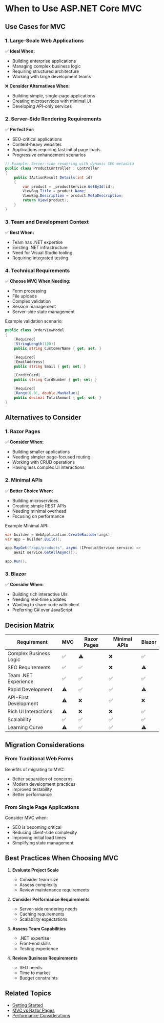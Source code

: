 # When to Use ASP.NET Core MVC

## Use Cases for MVC

### 1. Large-Scale Web Applications
✅ **Ideal When:**
- Building enterprise applications
- Managing complex business logic
- Requiring structured architecture
- Working with large development teams

❌ **Consider Alternatives When:**
- Building simple, single-page applications
- Creating microservices with minimal UI
- Developing API-only services

### 2. Server-Side Rendering Requirements
✅ **Perfect For:**
- SEO-critical applications
- Content-heavy websites
- Applications requiring fast initial page loads
- Progressive enhancement scenarios

```csharp
// Example: Server-side rendering with dynamic SEO metadata
public class ProductController : Controller
{
    public IActionResult Details(int id)
    {
        var product = _productService.GetById(id);
        ViewBag.Title = product.Name;
        ViewBag.Description = product.MetaDescription;
        return View(product);
    }
}
```

### 3. Team and Development Context
✅ **Best When:**
- Team has .NET expertise
- Existing .NET infrastructure
- Need for Visual Studio tooling
- Requiring integrated testing

### 4. Technical Requirements
✅ **Choose MVC When Needing:**
- Form processing
- File uploads
- Complex validation
- Session management
- Server-side state management

Example validation scenario:
```csharp
public class OrderViewModel
{
    [Required]
    [StringLength(100)]
    public string CustomerName { get; set; }

    [Required]
    [EmailAddress]
    public string Email { get; set; }

    [CreditCard]
    public string CardNumber { get; set; }

    [Required]
    [Range(0.01, double.MaxValue)]
    public decimal TotalAmount { get; set; }
}
```

## Alternatives to Consider

### 1. Razor Pages
✅ **Consider When:**
- Building smaller applications
- Needing simpler page-focused routing
- Working with CRUD operations
- Having less complex UI interactions

### 2. Minimal APIs
✅ **Better Choice When:**
- Building microservices
- Creating simple REST APIs
- Needing minimal overhead
- Focusing on performance

Example Minimal API:
```csharp
var builder = WebApplication.CreateBuilder(args);
var app = builder.Build();

app.MapGet("/api/products", async (IProductService service) =>
    await service.GetAllAsync());

app.Run();
```

### 3. Blazor
✅ **Consider When:**
- Building rich interactive UIs
- Needing real-time updates
- Wanting to share code with client
- Preferring C# over JavaScript

## Decision Matrix

| Requirement                  | MVC | Razor Pages | Minimal APIs | Blazor |
|----------------------------|-----|-------------|--------------|--------|
| Complex Business Logic     | ✅   | ⚠️          | ❌            | ✅      |
| SEO Requirements          | ✅   | ✅          | ❌            | ⚠️      |
| Team .NET Experience      | ✅   | ✅          | ✅            | ✅      |
| Rapid Development        | ⚠️   | ✅          | ✅            | ⚠️      |
| API-First Development    | ⚠️   | ❌          | ✅            | ❌      |
| Rich UI Interactions     | ⚠️   | ❌          | ❌            | ✅      |
| Scalability             | ✅   | ✅          | ✅            | ✅      |
| Learning Curve          | ⚠️   | ✅          | ✅            | ⚠️      |

## Migration Considerations

### From Traditional Web Forms
Benefits of migrating to MVC:
- Better separation of concerns
- Modern development practices
- Improved testability
- Better performance

### From Single Page Applications
Consider MVC when:
- SEO is becoming critical
- Reducing client-side complexity
- Improving initial load times
- Simplifying state management

## Best Practices When Choosing MVC

1. **Evaluate Project Scale**
   - Consider team size
   - Assess complexity
   - Review maintenance requirements

2. **Consider Performance Requirements**
   - Server-side rendering needs
   - Caching requirements
   - Scalability expectations

3. **Assess Team Capabilities**
   - .NET expertise
   - Front-end skills
   - Testing experience

4. **Review Business Requirements**
   - SEO needs
   - Time to market
   - Budget constraints

## Related Topics
- [Getting Started](../02-Project-Setup/getting-started.md)
- [MVC vs Razor Pages](../03-Basic-Concepts/mvc-vs-razor.md)
- [Performance Considerations](../../4-Best-Practices/01-Performance/README.md)